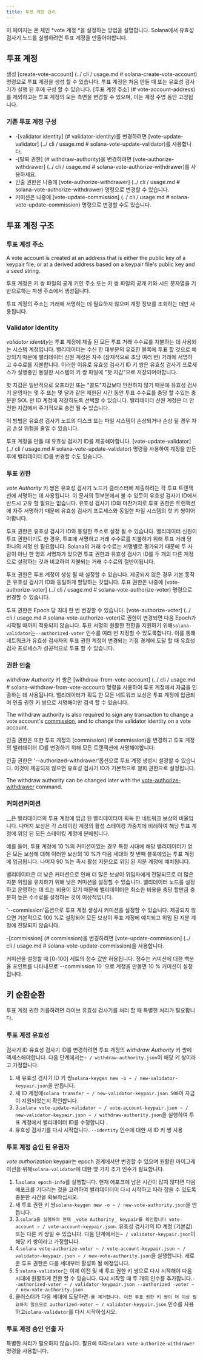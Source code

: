 ```yaml
---
title: 투표 계정 관리
---
```


이 페이지는 온 체인 *vote 계정 *을 설정하는 방법을 설명합니다. Solana에서 유효성 검사기 노드를 실행하려면 투표 계정을 만들어야합니다.

## 투표 계정

생성 \[create-vote-account\] (../ cli / usage.md # solana-create-vote-account) 명령으로 투표 계정을 생성 할 수 있습니다. 투표 계정은 처음 만들 때 또는 유효성 검사기가 실행 된 후에 구성 할 수 있습니다. \[투표 계정 주소\] (# vote-account-address)를 제외하고는 투표 계정의 모든 측면을 변경할 수 있으며, 이는 계정 수명 동안 고정됩니다.

### 기존 투표 계정 구성

- -\[validator identity\] (# validator-identity)를 변경하려면 \[vote-update-validator\] (../ cli / usage.md # solana-vote-update-validator)를 사용합니다.
- -\[탈퇴 권한\] (# withdraw-authority)을 변경하려면 \[vote-authorize-withdrawer\] (../ cli / usage.md # solana-vote-authorize-withdrawer)를 사용하세요.
- 인출 권한은 나중에 \[vote-authorize-withdrawer\] (../ cli / usage.md # solana-vote-authorize-withdrawer) 명령으로 변경할 수 있습니다.
- 커미션은 나중에 \[vote-update-commission\] (../ cli / usage.md # solana-vote-update-commission) 명령으로 변경할 수도 있습니다.

## 투표 계정 구조

### 투표 계정 주소

A vote account is created at an address that is either the public key of a keypair file, or at a derived address based on a keypair file's public key and a seed string.

투표 계정은 키 쌍 파일의 공개 키인 주소 또는 키 쌍 ​​파일의 공개 키와 시드 문자열을 기반으로하는 파생 주소에서 생성됩니다.

투표 계정의 주소는 거래에 서명하는 데 필요하지 않으며 계정 정보를 조회하는 데만 사용됩니다.

### Validator Identity

*validator identity*는 투표 계정에 제출 된 모든 투표 거래 수수료를 지불하는 데 사용되는 시스템 계정입니다. 밸리데이터는 수신 한 대부분의 유효한 블록에 투표 할 것으로 예상되기 때문에 밸리데이터 신원 계정은 자주 (잠재적으로 초당 여러 번) 거래에 서명하고 수수료를 지불합니다. 이러한 이유로 유효성 검사기 ID 키 쌍은 유효성 검사기 프로세스가 실행중인 동일한 시스템의 키 쌍 파일에 "핫 지갑"으로 저장되어야합니다.

핫 지갑은 일반적으로 오프라인 또는 "콜드"지갑보다 안전하지 않기 때문에 유효성 검사기 운영자는 몇 주 또는 몇 달과 같은 제한된 시간 동안 투표 수수료를 충당 할 수있는 충분한 SOL 만 ID 계정에 저장하도록 선택할 수 있습니다. 밸리데이터 신원 계정은 더 안전한 지갑에서 주기적으로 충전 될 수 있습니다.

이 방법은 유효성 검사기 노드의 디스크 또는 파일 시스템이 손상되거나 손상 될 경우 자금 손실 위험을 줄일 수 있습니다.

투표 계정을 만들 때 유효성 검사기 ID를 제공해야합니다. \[vote-update-validator\] (../ cli / usage.md # solana-vote-update-validator) 명령을 사용하여 계정을 만든 후에 밸리데이터 ID를 변경할 수도 있습니다.

### 투표 권한

_vote Authority_ 키 쌍은 유효성 검사기 노드가 클러스터에 제출하려는 각 투표 트랜잭션에 서명하는 데 사용됩니다. 이 문서의 뒷부분에서 볼 수 있듯이 유효성 검사기 ID에서 반드시 고유 할 필요는 없습니다. 유효성 검사기 ID와 마찬가지로 투표 권한은 트랜잭션에 자주 서명하기 때문에 유효성 검사기 프로세스와 동일한 파일 시스템의 핫 키 쌍이어야합니다.

투표 권한은 유효성 검사기 ID와 동일한 주소로 설정 될 수 있습니다. 밸리데이터 신원이 투표 권한이기도 한 경우, 투표에 서명하고 거래 수수료를 지불하기 위해 투표 거래 당 하나의 서명 만 필요합니다. Solana의 거래 수수료는 서명별로 평가되기 때문에 두 사람이 아닌 한 명의 서명자가 있으면 투표 권한과 유효성 검사기 ID를 두 개의 다른 계정으로 설정하는 것과 비교하여 지불되는 거래 수수료의 절반이됩니다.

투표 권한은 투표 계정이 생성 될 때 설정할 수 있습니다. 제공되지 않은 경우 기본 동작은 유효성 검사기 ID와 동일하게 할당하는 것입니다. 투표 권한은 나중에 \[vote-authorize-voter\] (../ cli / usage.md # solana-vote-authorize-voter) 명령으로 변경할 수 있습니다.

투표 권한은 Epoch 당 최대 한 번 변경할 수 있습니다. \[vote-authorize-voter\] (../ cli / usage.md # solana-vote-authorize-voter)로 권한이 변경되면 다음 Epoch가 시작될 때까지 적용되지 않습니다. 투표 서명의 원활한 전환을 지원하기 위해`solana-validator`는`--authorized-voter` 인수를 여러 번 지정할 수 있도록합니다. 이를 통해 네트워크가 유효성 검사자의 투표 권한 계정이 변경되는 기점 경계에 도달 할 때 유효성 검사 프로세스가 성공적으로 투표 할 수 있습니다.

### 권한 인출

_withdraw Authority_ 키 쌍은 \[withdraw-from-vote-account\] (../ cli / usage.md # solana-withdraw-from-vote-account) 명령을 사용하여 투표 계정에서 자금을 인출하는 데 사용됩니다. 밸리데이터가 획득 한 모든 네트워크 보상은 투표 계정에 입금되며 인출 권한 키 쌍으로 서명해야만 검색 할 수 있습니다.

The withdraw authority is also required to sign any transaction to change a vote account's [commission](#commission), and to change the validator identity on a vote account.

인출 권한은 또한 투표 계정의 \[commission\] (# commission)을 변경하고 투표 계정의 밸리데이터 ID를 변경하기 위해 모든 트랜잭션에 서명해야합니다.

인출 권한은 '--authorized-withdrawer'옵션으로 투표 계정 생성시 설정할 수 있습니다. 이것이 제공되지 않으면 유효성 검사기 ID가 기본적으로 철회 권한으로 설정됩니다.

The withdraw authority can be changed later with the [vote-authorize-withdrawer](../cli/usage.md#solana-vote-authorize-withdrawer) command.

### 커미션커미션

\_\_은 밸리데이터의 투표 계정에 입금 된 밸리데이터이 획득 한 네트워크 보상의 비율입니다. 나머지 보상은 각 스테이킹 계정의 활성 스테이킹 가중치에 비례하여 해당 투표 계정에 위임 된 모든 스테이킹 계정에 분배됩니다.

예를 들어, 투표 계정에 10 %의 커미션이있는 경우 특정 시대에 해당 밸리데이터가 얻은 모든 보상에 대해 이러한 보상의 10 %가 다음 세대의 첫 번째 블록에있는 투표 계정에 입금됩니다. 나머지 90 %는 즉시 활성 지분으로 위임 된 지분 계정에 예치됩니다.

밸리데이터은 더 낮은 커미션으로 인해 더 많은 보상이 위임자에게 전달되므로 더 많은 지분 위임을 유치하기 위해 낮은 커미션을 설정할 수 있습니다. 밸리데이터 노드를 설정하고 운영하는 데 드는 비용이 있기 때문에 밸리데이터은 최소한 비용을 충당 할만큼 충분히 높은 수수료를 설정하는 것이 이상적입니다.

'--commission'옵션으로 투표 계정 생성시 커미션을 설정할 수 있습니다. 제공되지 않으면 기본적으로 100 %로 설정되어 모든 보상이 투표 계정에 예치되고 위임 된 지분 계정에 전달되지 않습니다.

-\[commission\] (# commission)을 변경하려면 \[vote-update-commission\] (../ cli / usage.md # solana-vote-update-commission)을 사용합니다.

커미션을 설정할 때 [0-100] 세트의 정수 값만 허용됩니다. 정수는 커미션에 대한 백분율 포인트를 나타내므로`--commission 10 '으로 계정을 만들면 10 % 커미션이 설정됩니다.

## 키 순환순환

투표 계정 권한 키를하려면 라이브 유효성 검사기를 처리 할 때 특별한 처리가 필요합니다.

### 투표 계정 유효성

검사기 ID 유효성 검사기 ID를 변경하려면 투표 계정의 _withdraw Authority_ 키 쌍에 액세스해야합니다. 다음 단계에서는`~ / withdraw-authority.json`이 해당 키 쌍이라고 가정합니다.

1. 새 유효성 검사기 ID 키 쌍`solana-keygen new -o ~ / new-validator-keypair.json`을 만듭니다.
2. 새 ID 계정에`solana transfer ~ / new-validator-keypair.json 500`이 자금이 지원되었는지 확인합니다.
3. 3.`solana vote-update-validator ~ / vote-account-keypair.json ~ / new-validator-keypair.json ~ / withdraw-authority.json`을 실행하여 투표 계정에서 밸리데이터 ID를 수정합니다 .
4. 유효성 검사기를 다시 시작합니다. `--identity` 인수에 대한 새 ID 키 쌍 사용

### 투표 계정 승인 된 유권자

_vote authorization_ keypair는 epoch 경계에서만 변경할 수 있으며 원활한 마이그레이션을 위해`solana-validator`에 대한 몇 가지 추가 인수가 필요합니다.

1. 1.`solana epoch-info`를 실행합니다. 현재 에포크에 남은 시간이 많지 않다면 다음 에포크를 기다리는 것을 고려하여 밸리데이터이 다시 시작하고 따라 잡을 수 있도록 충분한 시간을 확보하십시오.
2. 새 투표 권한 키 쌍`solana-keygen new -o ~ / new-vote-authority.json`을 만듭니다.
3. 3.`solana을 실행하여 현재 _vote Authority_ keypair를 확인합니다 vote-account ~ / vote-account-keypair.json`. 유효성 검사기의 ID 계정 (기본값) 또는 다른 키 쌍일 수 있습니다. 다음 단계에서는`~ / validator-keypair.json`이 해당 키 쌍이라고 가정합니다.
4. 4.`solana vote-authorize-voter ~ / vote-account-keypair.json ~ / validator-keypair.json ~ / new-vote-authority.json`을 실행합니다. 새로운 투표 권한은 다음 세대부터 활성화 될 예정입니다.
5. 5.`solana-validator`는 이제 이전 및 새 투표 권한 키 쌍으로 다시 시작해야 다음 시대에 원활하게 전환 할 수 있습니다. 다시 시작할 때 두 개의 인수를 추가합니다.`--authorized-voter ~ / validator-keypair.json --authorized -voter ~ / new-vote-authority.json`
6. 클러스터가 다음 세대에 도달하면`-를 제거합니다. 이전 투표 권한 키 쌍이 더 이상 필요하지 않으므로 authorized-voter ~ / validator-keypair.json` 인수를 사용하고`solana-validator`를 다시 시작하십시오.

### 투표 계정 승인 인출 자

특별한 처리가 필요하지 않습니다. 필요에 따라`solana vote-authorize-withdrawer` 명령을 사용합니다.
